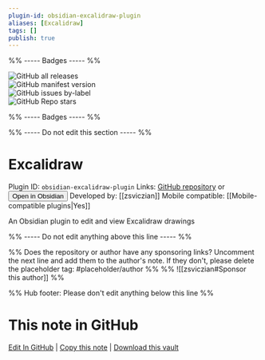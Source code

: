 ```yaml
---
plugin-id: obsidian-excalidraw-plugin
aliases: [Excalidraw]
tags: []
publish: true
---
```


%% ----- Badges ----- %%

![GitHub all releases](https://img.shields.io/github/downloads/zsviczian/obsidian-excalidraw-plugin/total?color=573E7A&logo=github&style=for-the-badge)  
![GitHub manifest version](https://img.shields.io/github/manifest-json/v/zsviczian/obsidian-excalidraw-plugin?color=573E7A&logo=github&style=for-the-badge)  
![GitHub issues by-label](https://img.shields.io/github/issues/zsviczian/obsidian-excalidraw-plugin/help%20wanted?color=573E7A&logo=github&style=for-the-badge)  
![GitHub Repo stars](https://img.shields.io/github/stars/zsviczian/obsidian-excalidraw-plugin?color=573E7A&logo=github&style=for-the-badge)

%% ----- Badges ----- %%

%% ----- Do not edit this section ----- %%

# Excalidraw

Plugin ID: `obsidian-excalidraw-plugin`
Links: [GitHub repository](https://github.com/zsviczian/obsidian-excalidraw-plugin) or [<button id=HH>Open in Obsidian</button>](obsidian://show-plugin?id=obsidian-excalidraw-plugin)
Developed by: [[zsviczian]]
Mobile compatible: [[Mobile-compatible plugins|Yes]]

An Obsidian plugin to edit and view Excalidraw drawings

%% ----- Do not edit anything above this line ----- %%

%% Does the repository or author have any sponsoring links? Uncomment the next line and add them to the author's note. If they don't, please delete the placeholder tag: #placeholder/author %%
%% ![[zsviczian#Sponsor this author]] %%

%% Hub footer: Please don't edit anything below this line %%

# This note in GitHub

<span class="git-footer">[Edit In GitHub](https://github.dev/obsidian-community/obsidian-hub/blob/main/02%20-%20Community%20Expansions/02.05%20All%20Community%20Expansions/Plugins/obsidian-excalidraw-plugin.md "git-hub-edit-note") | [Copy this note](https://raw.githubusercontent.com/obsidian-community/obsidian-hub/main/02%20-%20Community%20Expansions/02.05%20All%20Community%20Expansions/Plugins/obsidian-excalidraw-plugin.md "git-hub-copy-note") | [Download this vault](https://github.com/obsidian-community/obsidian-hub/archive/refs/heads/main.zip "git-hub-download-vault") </span>
